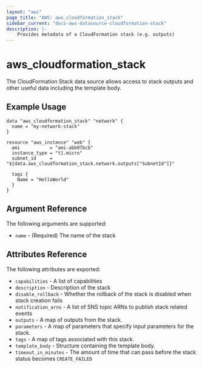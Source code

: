 ```yaml
---
layout: "aws"
page_title: "AWS: aws_cloudformation_stack"
sidebar_current: "docs-aws-datasource-cloudformation-stack"
description: |-
    Provides metadata of a CloudFormation stack (e.g. outputs)
---
```


# aws\_cloudformation\_stack

The CloudFormation Stack data source allows access to stack
outputs and other useful data including the template body.

## Example Usage

```
data "aws_cloudformation_stack" "network" {
  name = "my-network-stack"
}

resource "aws_instance" "web" {
  ami           = "ami-abb07bcb"
  instance_type = "t1.micro"
  subnet_id     = "${data.aws_cloudformation_stack.network.outputs["SubnetId"]}"

  tags {
    Name = "HelloWorld"
  }
}
```

## Argument Reference

The following arguments are supported:

* `name` - (Required) The name of the stack

## Attributes Reference

The following attributes are exported:

* `capabilities` - A list of capabilities
* `description` - Description of the stack
* `disable_rollback` - Whether the rollback of the stack is disabled when stack creation fails
* `notification_arns` - A list of SNS topic ARNs to publish stack related events
* `outputs` - A map of outputs from the stack.
* `parameters` - A map of parameters that specify input parameters for the stack.
* `tags` - A map of tags associated with this stack.
* `template_body` - Structure containing the template body.
* `timeout_in_minutes` - The amount of time that can pass before the stack status becomes `CREATE_FAILED`
